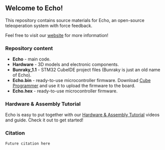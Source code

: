 ## Welcome to Echo!
This repository contains source materials for Echo, an open-source teleoperation system with force feedback.

Feel free to visit our [website](https://eterwait.github.io/Echo/) for more information!

### Repository content

- **Echo** - main code.
- **Hardware** - 3D models and electronic components.
- **Bunraky_1.1** - STM32 CubeIDE project files (Bunraky is just an old name of Echo).
- **Echo.bin** - ready-to-use microcontroller firmware. Download [Cube Programmer](https://www.st.com/en/development-tools/stm32cubeprog.html) and use it to upload the firmware to the board.
- **Echo.hex** - ready-to-use microcontroller firmware.

### Hardware & Assembly Tutorial

Echo is easy to put together with our [Hardware & Assembly Tutorial](https://eterwait.github.io/Echo/Hardware) videos and guide. Check it out to get started!

### Citation

```
Future citation here
```

